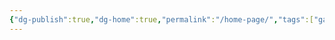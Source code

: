 ```yaml
---
{"dg-publish":true,"dg-home":true,"permalink":"/home-page/","tags":["gardenEntry"],"dgPassFrontmatter":true}
---
```


